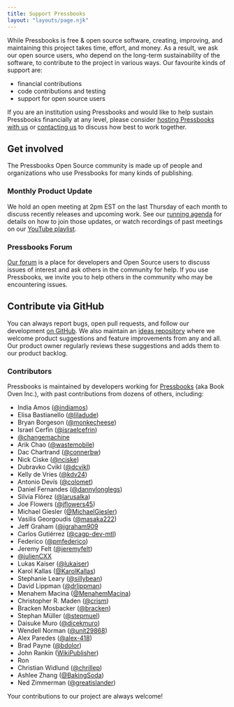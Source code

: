 ```yaml
---
title: Support Pressbooks
layout: "layouts/page.njk"
---
```


While Pressbooks is free & open source software, creating, improving, and maintaining this project takes time, effort,
and money. As a result, we ask our open source users, who depend on the long-term sustainability of the software, to
contribute to the project in various ways. Our favourite kinds of support are:

- financial contributions
- code contributions and testing
- support for open source users

If you are an institution using Pressbooks and would like to help sustain Pressbooks financially at any level, please
consider [hosting Pressbooks with us](https://pressbooks.com/educational-institutions/) or
[contacting us](mailto:sales@pressbooks.com) to discuss how best to work together.

## Get involved

The Pressbooks Open Source community is made up of people and organizations who use Pressbooks for many kinds of
publishing.

### Monthly Product Update

We hold an open meeting at 2pm EST on the last Thursday of each month to discuss recently releases and upcoming work.
See our [running agenda](https://docs.google.com/document/d/1BcvX0V-iDi6fJO_W8pHVOL_lec_9OTXujAfw6tFpZlQ/edit) for
details on how to join those updates, or watch recordings of past meetings on our
[YouTube playlist](https://www.youtube.com/watch?v=uM9fjHLyJsM&list=PLMFmJu3NJhet17A4FC_84OVDS8N18YyIo).

### Pressbooks Forum

[Our forum](https://pressbooks.community/) is a place for developers and Open Source users to discuss issues of interest
and ask others in the community for help. If you use Pressbooks, we invite you to help others in the community who may
be encountering issues.

## Contribute via GitHub

You can always report bugs, open pull requests, and follow our development [on GitHub](https://github.com/pressbooks/). We also maintain an [ideas repository](https://github.com/pressbooks/ideas) where we welcome product suggestions and feature improvements
from any and all. Our product owner regularly reviews these suggestions and adds them to our product backlog.

### Contributors

Pressbooks is maintained by developers working for [Pressbooks][34] (aka Book Oven Inc.), with past contributions from dozens of others, including:

- India Amos ([@indiamos][1])
- Elisa Bastianello ([@liladude][18])
- Bryan Borgeson ([@monkecheese][2])
- Israel Cerfin ([@israelcefrin][3])
- [@changemachine][4]
- Arik Chao ([@wastemobile][5])
- Dac Chartrand ([@connerbw][35])
- Nick Ciske ([@nciske][6])
- Dubravko Cvikl ([@dcvikl][31])
- Kelly de Vries ([@kdv24][7])
- Antonio Devís ([@colomet][8])
- Daniel Fernandes ([@dannylonglegs][38])
- Silvia Flórez ([@larusalka][9])
- Joe Flowers ([@jflowers45][10])
- Michael Giesler ([@MichaelGiesler][11])
- Vasilis Georgoudis ([@masaka222][33])
- Jeff Graham ([@jgraham909][12]
- Carlos Gutiérrez ([@cagp-dev-mtl][37])
- Federico ([@pmfederico][32])
- Jeremy Felt ([@jeremyfelt][13])
- [@julienCXX][14]
- Lukas Kaiser ([@lukaiser][15])
- Karol Kallas ([@KarolKallas][16])
- Stephanie Leary ([@sillybean][17])
- David Lippman ([@drlippman][19])
- Menahem Macina ([@MenahemMacina][20])
- Christopher R. Maden ([@crism][21])
- Bracken Mosbacker ([@bracken][22])
- Stephan Müller ([@stepmuel][30])
- Daisuke Muro ([@dicekmuro][23])
- Wendell Norman ([@unit29868][24])
- Alex Paredes ([@alex-418][25])
- Brad Payne ([@bdolor][26])
- John Rankin ([WikiPublisher][27])
- Ron
- Christian Widlund ([@chrillep][28])
- Ashlee Zhang ([@BakingSoda][29])
- Ned Zimmerman ([@greatislander][36])

Your contributions to our project are always welcome!

[1]: https://github.com/indiamos
[2]: https://github.com/monkecheese
[3]: https://github.com/israelcefrin
[4]: https://github.com/changemachine
[5]: https://github.com/wastemobile
[6]: https://github.com/nciske
[7]: https://github.com/kdv24
[8]: https://github.com/colomet
[9]: https://twitter.com/larusalka
[10]: https://github.com/jflowers45
[11]: https://github.com/MichaelGiesler
[12]: https://github.com/jgraham909
[13]: https://github.com/jeremyfelt
[14]: https://github.com/julienCXX
[15]: https://github.com/lukaiser
[16]: https://github.com/KarolKallas
[17]: https://github.com/sillybean
[18]: https://github.com/liladude
[19]: https://github.com/drlippman
[20]: https://github.com/MenahemMacina
[21]: https://github.com/crism
[22]: https://github.com/bracken
[23]: https://github.com/dicekmuro
[24]: https://github.com/unit29868
[25]: https://github.com/alex-418
[26]: https://github.com/bdolor
[27]: https://www.wikipublisher.org/wiki/
[28]: https://github.com/chrillep
[29]: https://github.com/BakingSoda
[30]: https://github.com/stepmuel
[31]: https://github.com/dcvikl
[32]: https://github.com/pmfederico
[33]: https://github.com/masaka222
[34]: https://pressbooks.com/about/#:~:text=Meet%20our%20team
[35]: https://github.com/connerbw
[36]: https://github.com/greatislander
[37]: https://github.com/cagp-dev-mtl
[38]: https://github.com/dannylonglegs
